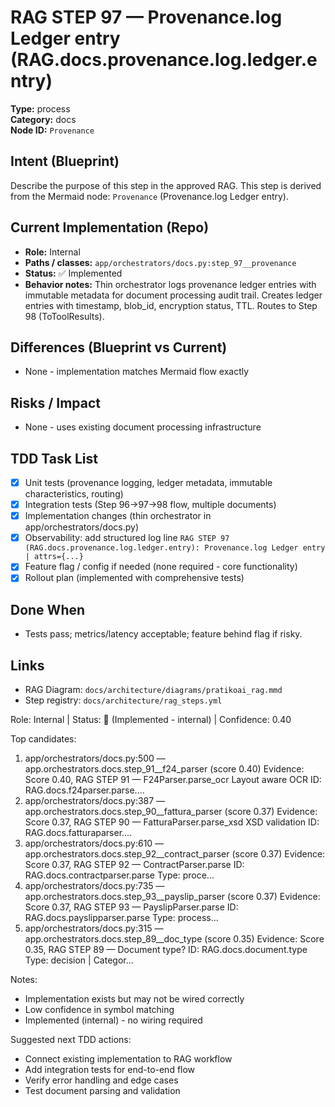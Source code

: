 # RAG STEP 97 — Provenance.log Ledger entry (RAG.docs.provenance.log.ledger.entry)

**Type:** process  
**Category:** docs  
**Node ID:** `Provenance`

## Intent (Blueprint)
Describe the purpose of this step in the approved RAG. This step is derived from the Mermaid node: `Provenance` (Provenance.log Ledger entry).

## Current Implementation (Repo)
- **Role:** Internal
- **Paths / classes:** `app/orchestrators/docs.py:step_97__provenance`
- **Status:** ✅ Implemented
- **Behavior notes:** Thin orchestrator logs provenance ledger entries with immutable metadata for document processing audit trail. Creates ledger entries with timestamp, blob_id, encryption status, TTL. Routes to Step 98 (ToToolResults).

## Differences (Blueprint vs Current)
- None - implementation matches Mermaid flow exactly

## Risks / Impact
- None - uses existing document processing infrastructure

## TDD Task List
- [x] Unit tests (provenance logging, ledger metadata, immutable characteristics, routing)
- [x] Integration tests (Step 96→97→98 flow, multiple documents)
- [x] Implementation changes (thin orchestrator in app/orchestrators/docs.py)
- [x] Observability: add structured log line
  `RAG STEP 97 (RAG.docs.provenance.log.ledger.entry): Provenance.log Ledger entry | attrs={...}`
- [x] Feature flag / config if needed (none required - core functionality)
- [x] Rollout plan (implemented with comprehensive tests)

## Done When
- Tests pass; metrics/latency acceptable; feature behind flag if risky.

## Links
- RAG Diagram: `docs/architecture/diagrams/pratikoai_rag.mmd`
- Step registry: `docs/architecture/rag_steps.yml`


<!-- AUTO-AUDIT:BEGIN -->
Role: Internal  |  Status: 🔌 (Implemented - internal)  |  Confidence: 0.40

Top candidates:
1) app/orchestrators/docs.py:500 — app.orchestrators.docs.step_91__f24_parser (score 0.40)
   Evidence: Score 0.40, RAG STEP 91 — F24Parser.parse_ocr Layout aware OCR
ID: RAG.docs.f24parser.parse....
2) app/orchestrators/docs.py:387 — app.orchestrators.docs.step_90__fattura_parser (score 0.37)
   Evidence: Score 0.37, RAG STEP 90 — FatturaParser.parse_xsd XSD validation
ID: RAG.docs.fatturaparser....
3) app/orchestrators/docs.py:610 — app.orchestrators.docs.step_92__contract_parser (score 0.37)
   Evidence: Score 0.37, RAG STEP 92 — ContractParser.parse
ID: RAG.docs.contractparser.parse
Type: proce...
4) app/orchestrators/docs.py:735 — app.orchestrators.docs.step_93__payslip_parser (score 0.37)
   Evidence: Score 0.37, RAG STEP 93 — PayslipParser.parse
ID: RAG.docs.payslipparser.parse
Type: process...
5) app/orchestrators/docs.py:315 — app.orchestrators.docs.step_89__doc_type (score 0.35)
   Evidence: Score 0.35, RAG STEP 89 — Document type?
ID: RAG.docs.document.type
Type: decision | Categor...

Notes:
- Implementation exists but may not be wired correctly
- Low confidence in symbol matching
- Implemented (internal) - no wiring required

Suggested next TDD actions:
- Connect existing implementation to RAG workflow
- Add integration tests for end-to-end flow
- Verify error handling and edge cases
- Test document parsing and validation
<!-- AUTO-AUDIT:END -->